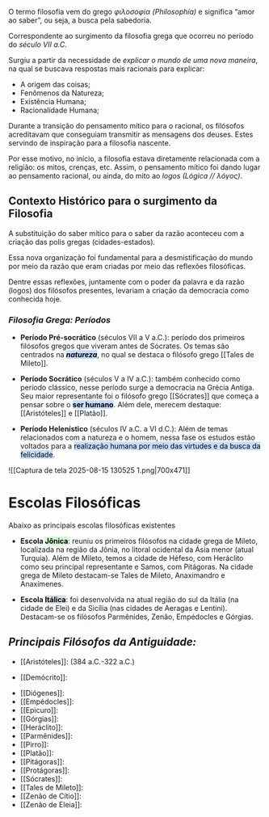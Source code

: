 
O termo filosofia vem do grego *φιλοσοφία (Philosophía)* e significa “amor ao saber”, ou seja, a busca pela sabedoria.


Correspondente ao surgimento da filosofia grega que ocorreu no período do *século VII  a.C*.

Surgiu a partir da necessidade de *explicar o mundo de uma nova maneira*, na qual se buscava respostas mais racionais para explicar:

- A origem das coisas;
- Fenômenos da Natureza;
- Existência Humana;
- Racionalidade Humana;

Durante a transição do pensamento mítico para o racional, os filósofos acreditavam que conseguiam transmitir as mensagens dos deuses. Estes servindo de inspiração para a filosofia nascente.

Por esse motivo, no início, a filosofia estava diretamente relacionada com a religião: os mitos, crenças, etc. Assim, o pensamento mítico foi dando lugar ao pensamento racional, ou ainda, do mito ao _logos_ *(Lógica // λόγος)*.

## **Contexto Histórico para o surgimento da Filosofia**

A substituição do saber mítico para o saber da razão aconteceu com a criação das polis gregas (cidades-estados). 

Essa nova organização foi fundamental para a desmistificação do mundo por meio da razão que eram criadas por meio das reflexões filosóficas.

Dentre essas reflexões,  juntamente com o poder da palavra e da razão (logos) dos filósofos presentes, levariam a criação da democracia como conhecida hoje.


### *Filosofia Grega: Períodos*

- **Período Pré-socrático** (séculos VII a V a.C.): período dos primeiros filósofos gregos que viveram antes de Sócrates. Os temas são centrados na ***<mark style="background: #ADCCFFA6;">natureza</mark>***, no qual se destaca o filósofo grego [[Tales de Mileto]].

- **Período Socrático** (séculos V a IV a.C.): também conhecido como período clássico, nesse período surge a democracia na Grécia Antiga. Seu maior representante foi o filósofo grego [[Sócrates]] que começa a pensar sobre o **<mark style="background: #ADCCFFA6;">ser humano</mark>**. Além dele, merecem destaque: [[Aristóteles]] e [[Platão]].

- **Período Helenístico** (séculos IV a.C. a VI d.C.): Além de temas relacionados com a natureza e o homem, nessa fase os estudos estão voltados para a <mark style="background: #ADCCFFA6;">realização humana por meio das virtudes e da busca da felicidade</mark>.

![[Captura de tela 2025-08-15 130525 1.png|700x471]]

# Escolas Filosóficas
Abaixo as principais escolas filosóficas existentes 

- **Escola <mark style="background: #BBFABBA6;">Jônica</mark>**: reuniu os primeiros filósofos na cidade grega de Mileto, localizada na região da Jônia, no litoral ocidental da Ásia menor (atual Turquia). Além de Mileto, temos a cidade de Héfeso, com Heráclito como seu principal representante e Samos, com Pitágoras. Na cidade grega de Mileto destacam-se Tales de Mileto, Anaximandro e Anaxímenes.


- **Escola <mark style="background: #CACFD9A6;">Itálica</mark>**: foi desenvolvida na atual região do sul da Itália (na cidade de Elei) e da Sicília (nas cidades de Aeragas e Lentini). Destacam-se os filósofos Parmênides, Zenão, Empédocles e Górgias.


## ***Principais Filósofos da Antiguidade:***

- [[Aristóteles]]: (384 a.C.-322 a.C.) 
* [[Demócrito]]:
- [[Diógenes]]:
- [[Empédocles]]:
- [[Epicuro]]:
- [[Górgias]]:
- [[Heráclito]]:
- [[Parmênides]]:
- [[Pirro]]:
- [[Platão]]:
- [[Pitágoras]]:
- [[Protágoras]]:
- [[Sócrates]]:
- [[Tales de Mileto]]:
- [[Zenão de Cítio]]:
- [[Zenão de Eleia]]:
